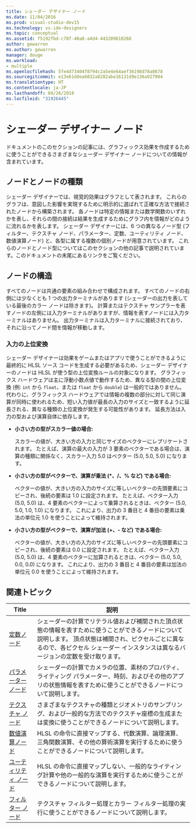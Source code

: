 ```yaml
---
title: シェーダー デザイナー ノード
ms.date: 11/04/2016
ms.prod: visual-studio-dev15
ms.technology: vs-ide-designers
ms.topic: conceptual
ms.assetid: f5192fbd-c78f-40a8-a4d4-443209610268
author: gewarren
ms.author: gewarren
manager: douge
ms.workload:
- multiple
ms.openlocfilehash: 5fe4d73404f8794c2a5e4e64aef36198d78a0878
ms.sourcegitcommit: e13e61ddea6032a8282abe16131d9e136a927984
ms.translationtype: HT
ms.contentlocale: ja-JP
ms.lasthandoff: 04/26/2018
ms.locfileid: "31926445"
---
```

# <a name="shader-designer-nodes"></a>シェーダー デザイナー ノード
ドキュメントのこのセクションの記事には、グラフィックス効果を作成するために使うことができるさまざまなシェーダー デザイナー ノードについての情報が含まれています。

## <a name="nodes-and-node-types"></a>ノードとノードの種類
 シェーダー デザイナーでは、視覚的効果はグラフとして表されます。 これらのグラフは、意図した影響を実現するために明示的に選ばれて正確な方法で接続されたノードから構築されます。 各ノードは特定の情報または数学関数のいずれかを表し、それらの間の接続は結果を生成するためにグラフ内を情報がどのように流れるかを表します。 シェーダー デザイナーには、6 つの異なるノード型 (フィルター、テクスチャ ノード、パラメーター、定数、ユーティリティ ノード、数値演算ノード) と、各型に属する複数の個別ノードが用意されています。 これらのノードとノード型についてはこのセクションの他の記事で説明されています。このドキュメントの末尾にあるリンクをご覧ください。

## <a name="node-structure"></a>ノードの構造
 すべてのノードは共通の要素の組み合わせで構成されます。 すべてのノードの右側には少なくとも 1 つの出力ターミナルがあります (シェーダーの出力を表している最後のカラー ノードは除きます)。 計算またはテクスチャ サンプラーを表すノードの左側には入力ターミナルがありますが、情報を表すノードには入力ターミナルはありません。 出力ターミナルは入力ターミナルに接続されており、それに沿ってノード間を情報が移動します。

### <a name="promotion-of-inputs"></a>入力の上位変換
 シェーダー デザイナーは効果をゲームまたはアプリで使うことができるように最終的に HLSL ソース コードを生成する必要があるため、シェーダー デザイナーのノードは HLSL が使う型の上位変換ルールの対象になります。 グラフィックス ハードウェアは主に浮動小数点値で動作するため、異なる型の間の上位変換 (例: `int` から `float`、または `float` から `double`) は一般的ではありません。 代わりに、グラフィックス ハードウェアでは情報の複数の部分に対して同じ演算が同時に使われるため、短い入力値が最長の入力のサイズと一致するように延長される、異なる種類の上位変換が発生する可能性があります。 延長方法は入力の型および演算自体に依存します。

-   **小さい方の型がスカラー値の場合:**

     スカラーの値が、大きい方の入力と同じサイズのベクターにレプリケートされます。 たとえば、演算の最大の入力が 3 要素のベクターである場合は、演算の種類に関係なく、スカラー入力 5.0 はベクター (5.0, 5.0, 5.0) になります。

-   **小さい方の型がベクターで、演算が乗法 (\*、/、% など) である場合:**

     ベクターの値が、大きい方の入力のサイズに等しいベクターの先頭要素にコピーされ、後続の要素は 1.0 に設定されます。 たとえば、ベクター入力 (5.0, 5.0) は、4 要素のベクターによって乗算されるときは、ベクター (5.0, 5.0, 1.0, 1.0) になります。 これにより、出力の 3 番目と 4 番目の要素は乗法の単位元 1.0 を使うことによって維持されます。

-   **小さい方の型がベクターで、演算が加法 (+、- など) である場合:**

     ベクターの値が、大きい方の入力のサイズに等しいベクターの先頭要素にコピーされ、後続の要素は 0.0 に設定されます。 たとえば、ベクター入力 (5.0, 5.0) は、4 要素のベクターに加算されるときは、ベクター (5.0, 5.0, 0.0, 0.0) になります。 これにより、出力の 3 番目と 4 番目の要素は加法の単位元 0.0 を使うことによって維持されます。

## <a name="related-topics"></a>関連トピック

|Title|説明|
|-----------|-----------------|
|[定数ノード](../designers/constant-nodes.md)|シェーダーの計算でリテラル値および補間された頂点状態の情報を表すために使うことができるノードについて説明します。 頂点状態は補間され、ピクセルごとに異なるので、各ピクセル シェーダー インスタンスは異なるバージョンの定数を受け取ります。|
|[パラメーター ノード](../designers/parameter-nodes.md)|シェーダーの計算でカメラの位置、素材のプロパティ、ライティング パラメーター、時刻、およびその他のアプリの状態情報を表すために使うことができるノードについて説明します。|
|[テクスチャ ノード](../designers/texture-nodes.md)|さまざまなテクスチャの種類とジオメトリのサンプリング、および一般的な方法でのテクスチャ座標の生成または変換に使うことができるノードについて説明します。|
|[数値演算ノード](../designers/math-nodes.md)|HLSL の命令に直接マップする、代数演算、論理演算、三角関数演算、その他の算術演算を実行するために使うことができるノードについて説明します。|
|[ユーティリティ ノード](../designers/utility-nodes.md)|HLSL の命令に直接マップしない、一般的なライティング計算や他の一般的な演算を実行するために使うことができるノードについて説明します。|
|[フィルター ノード](../designers/filter-nodes.md)|テクスチャ フィルター処理とカラー フィルター処理の実行に使うことができるノードについて説明します。|
